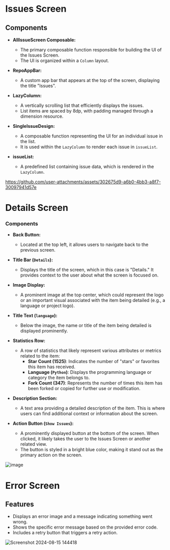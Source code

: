# Issues Screen

## Components

- **AllIssueScreen Composable:**
  - The primary composable function responsible for building the UI of the Issues Screen.
  - The UI is organized within a `Column` layout.

- **RepoAppBar:**
  - A custom app bar that appears at the top of the screen, displaying the title "Issues".

- **LazyColumn:**
  - A vertically scrolling list that efficiently displays the issues.
  - List items are spaced by 8dp, with padding managed through a dimension resource.

- **SingleIssueDesign:**
  - A composable function representing the UI for an individual issue in the list.
  - It is used within the `LazyColumn` to render each issue in `issueList`.

- **issueList:**
  - A predefined list containing issue data, which is rendered in the `LazyColumn`.


https://github.com/user-attachments/assets/302675d9-a6b0-4bb3-a8f7-30097941d57e

# Details Screen

### Components

- **Back Button:**
  - Located at the top left, it allows users to navigate back to the previous screen.

- **Title Bar (`Details`):**
  - Displays the title of the screen, which in this case is "Details." It provides context to the user about what the screen is focused on.

- **Image Display:**
  - A prominent image at the top center, which could represent the logo or an important visual associated with the item being detailed (e.g., a language or project logo).

- **Title Text (`language`):**
  - Below the image, the name or title of the item being detailed is displayed prominently.

- **Statistics Row:**
  - A row of statistics that likely represent various attributes or metrics related to the item:
    - **Star Count (1525)**: Indicates the number of "stars" or favorites this item has received.
    - **Language (`Python`)**: Displays the programming language or category the item belongs to.
    - **Fork Count (347)**: Represents the number of times this item has been forked or copied for further use or modification.

- **Description Section:**
  - A text area providing a detailed description of the item. This is where users can find additional context or information about the screen.

- **Action Button (`Show Issues`):**
  - A prominently displayed button at the bottom of the screen. When clicked, it likely takes the user to the Issues Screen or another related view.
  - The button is styled in a bright blue color, making it stand out as the primary action on the screen.


![image](https://github.com/user-attachments/assets/c0ed94ee-3b17-46e7-9473-fce35ab52232)

# Error Screen 
## Features

- Displays an error image and a message indicating something went wrong.
- Shows the specific error message based on the provided error code.
- Includes a retry button that triggers a retry action.

![Screenshot 2024-08-15 144418](https://github.com/user-attachments/assets/b3722060-71e0-40ba-95e3-ec32c82e6c71)



